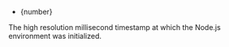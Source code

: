 <!-- YAML
added: v8.5.0
-->

* {number}

The high resolution millisecond timestamp at which the Node.js environment was
initialized.

